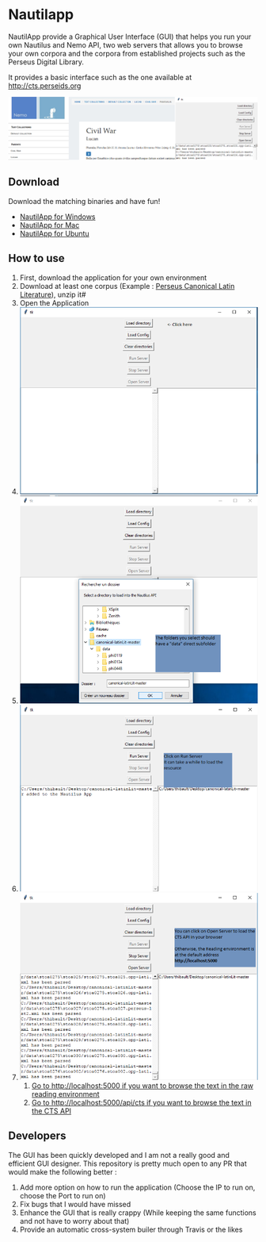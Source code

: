 Nautilapp
=========

NautilApp provide a Graphical User Interface (GUI) that helps you run your own Nautilus and Nemo API, two web servers that allows you to browse your own corpora and the corpora from established projects such as the Perseus Digital Library. 

It provides a basic interface such as the one available at http://cts.perseids.org

![Screenshot](images/screenshot.png)


## Download

Download the matching binaries and have fun!

- [NautilApp for Windows](https://github.com/Capitains/nautilapp/raw/master/dist/NautilusApp.exe)
- [NautilApp for Mac](https://github.com/Capitains/nautilapp/raw/master/dist/NautilusAppMac)
- [NautilApp for Ubuntu](https://github.com/Capitains/nautilapp/raw/master/dist/NautilusAppUbuntu)

## How to use

1. First, download the application for your own environment
2. Download at least one corpus (Example : [Perseus Canonical Latin Literature](https://github.com/PerseusDL/canonical-latinLit/archive/master.zip)), unzip it#
3. Open the Application
4. ![Click on load a directory](images/step1.png)
5. ![Select the directory containing the corpus, it should have a data subfolder](images/step2.png)
6. ![Click on run server](images/step3.png)
7. ![Open the server](images/step4.png)
    1. [Go to http://localhost:5000 if you want to browse the text in the raw reading environment](http://localhost:5000)
    2. [Go to http://localhost:5000/api/cts if you want to browse the text in the CTS API](http://localhost:5000/api/cts)

## Developers

The GUI has been quickly developed and I am not a really good and efficient GUI designer. This repository is pretty much open to any PR that would make the following better : 

1. Add more option on how to run the application (Choose the IP to run on, choose the Port to run on)
2. Fix bugs that I would have missed
3. Enhance the GUI that is really crappy (While keeping the same functions and not have to worry about that)
4. Provide an automatic cross-system builer through Travis or the likes

